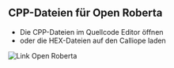 ## CPP-Dateien für Open Roberta

- Die CPP-Dateien im Quellcode Editor öffnen
- oder die HEX-Dateien auf den Calliope laden

![Link Open Roberta](https://lab.open-roberta.org/)
